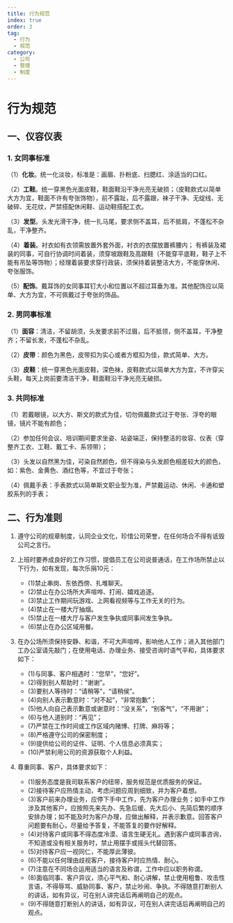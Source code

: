 ```yaml
---
title: 行为规范
index: true
order: 3
tag:
  - 行为
  - 规范
category:
  - 公司
  - 管理
  - 制度
---
```


# 行为规范

## 一、仪容仪表

### 1. 女同事标准

（1）**化妆**。统一化淡妆，标准是：画眉、扑粉底、扫腮红、涂适当的口红。

（2）**工鞋**。统一穿黑色光面皮鞋，鞋面鞋沿干净光亮无破损；（皮鞋款式以简单大方为宜，鞋面不许有夸张饰物），前不露趾，后不露跟，袜子干净、无绽线、无破碎、无花纹，严禁搭配休闲鞋、运动鞋搭配工衣。

（3）**发型**。头发光滑干净，统一扎马尾，要求侧不盖耳，后不抵肩，不蓬松不杂乱，干净整齐。

（4）**着装**。衬衣如有衣领需放置外套外面，衬衣的衣摆放置裤腰内； 有裤装及裙装的同事，可自行协调时间着装，须穿坡跟鞋及高跟鞋（不能穿平底鞋，鞋子上不能有吊坠等饰物）；经理着装要求穿行政装，须保持着装整洁大方，不能穿休闲、夸张服饰。 

（5）**配饰**。戴耳饰的女同事耳钉大小和位置以不超过耳垂为准。其他配饰应以简单、大方为宜，不可佩戴过于夸张的饰品。 

### 2. 男同事标准

（1）**面容**：清洁，不留胡须，头发要求前不过眉，后不抵领，侧不盖耳，干净整齐；不留长发，不蓬松不杂乱。

（2）**皮带**：颜色为黑色，皮带扣为实心或者方框扣为佳，款式简单、大方。

（3）**皮鞋**：统一穿黑色光面皮鞋，深色袜，皮鞋款式以简单大方为宜，不许穿尖头鞋，每天上岗前要清洁干净，鞋面鞋沿干净光亮无破损。 

### 3. 共同标准 

（1）若戴眼镜，以大方、斯文的款式为佳，切勿佩戴款式过于夸张、浮夸的眼镜，镜片不能有颜色；

（2）参加任何会议、培训期间要求坐姿、站姿端正，保持整洁的妆容、仪表（穿整齐工衣、工鞋、戴工卡、系领带）；

（3）头发以自然黑为佳，可染自然颜色，但不得染与头发颜色相差较大的颜色，如：紫色、金黄色、酒红色等，不宜过于夸张；

（4）佩戴手表：手表款式以简单斯文职业型为准，严禁戴运动、休闲、卡通和塑胶系列的手表；

## 二、行为准则

1. 遵守公司的规章制度，认同企业文化，珍惜公司荣誉，在任何场合不得有诋毁公司之言行。

2. 上班时要养成良好的工作习惯，提倡员工在公司说普通话，在工作场所禁止以下行为，如有发现，每次乐捐10元：
   - (1)禁止串岗、东依西傍、扎堆聊天。
   - (2)禁止在办公场所大声喧哗、打闹、嬉戏追逐。
   - (3)禁止工作期间玩游戏、上网看视频等与工作无关的行为。
   - (4)禁止在一楼大厅抽烟。
   - (5)禁止在一楼大厅与客户发生争执或同事间发生争执。
   - (6)禁止在办公区域用餐。

3. 在办公场所须保持安静、和谐，不可大声喧哗，影响他人工作；进入其他部门工办公室请先敲门；在使用电话、办理业务、接受咨询时语气平和，具体要求如下：
   - (1)与同事、客户相遇时：“您早”，“您好”。
   - (2)得到别人帮助时：“谢谢”。
   - (3)要别人等待时：“请稍等”，“请稍侯”。
   - (4)向别人表示歉意时：“对不起”，“非常抱歉”；
   - (5)他人向自己表示歉意或谢意时：“没关系”，“别客气”，“不用谢”；
   - (6)与他人道别时：“再见”；
   - (7)严禁在工作时间或工作区域内赌博、打牌、麻将等；
   - (8)严格遵守公司的保密制度；
   - (9)提供给公司的证件、证明、个人信息必须真实；
   - (10)严禁利用公司的资源获取个人利益。

4. 尊重同事、客户，具体要求如下：
   - (1)服务态度是我司联系客户的纽带，服务规范是优质服务的保证。
   - (2)接待客户应热情主动，考虑问题应周到细致，并为客户着想。
   - (3)客户前来办理业务，应停下手中工作，先为客户办理业务；如手中工作涉及其他客户，应按照先来先办、先急后缓、先大后小、先简后繁的顺序安排办理；如不能及时为客户办理，应做出解释，并表示歉意。回答客户问题要有耐心，尽量给予答复，不能答复的要作好解释。
   - (4)对待客户或同事不得态度冷漠、语言生硬无礼。遇到客户或同事咨询，不知道或没有相关服务时，禁止用摆手或摇头代替回答。
   - (5)对待客户应一视同仁，不能厚此薄彼。
   - (6)不能以任何理由歧视客户，接待客户时应热情、耐心。
   - (7)注意在不同场合运用适当的语言及称谓，工作中应以职务称谓。
   - (8)面临同事、客户异议，须心平气和、耐心讲解，禁止使用粗鲁、攻击性言语，不得辱骂、威胁同事、客户，禁止吵闹、争执。不得随意打断别人的讲话，如有异议，可在别人讲完话后再阐明自己的观点。
   - (9)不得随意打断别人的讲话，如有异议，可在别人讲完话后再阐明自己的观点。